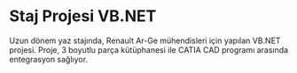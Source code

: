 # Staj Projesi VB.NET

Uzun dönem yaz stajında, Renault Ar-Ge mühendisleri için yapılan VB.NET projesi. Proje, 3 boyutlu parça kütüphanesi ile CATIA CAD programı arasında entegrasyon sağlıyor.
